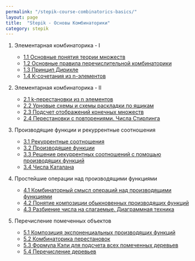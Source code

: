 ```yaml
---
permalink: "/stepik-course-combinatorics-basics/"
layout: page
title:  "Stepik - Основы Комбинаторики"
category: stepik
---
```


1. Элементарная комбинаторика - I
   * [1.1 Основные понятия теории множеств](/neuro-networks-and-text-treatment/module_4_3-workshop-generating-names-and-slogans-using-RNN/step_2)
   * [1.2 Основные правила перечислительной комбинаторики](/)
   * [1.3 Принцип Дирихле](https://colab.research.google.com/drive/1jEAxhmzkxrGE9K4TSgL7-0D9JYP5pVeJ?usp=sharing)
   * [1.4 K-сочетания из n-элементов](https://colab.research.google.com/drive/1jEAxhmzkxrGE9K4TSgL7-0D9JYP5pVeJ?usp=sharing)

2. Элементарная комбинаторика - II
   * [2.1 k-перестановки из n элементов](/neuro-networks-and-text-treatment/module_4_3-workshop-generating-names-and-slogans-using-RNN/step_2)
   * [2.2 Урновые схемы и схемы раскладки по ящикам](/)
   * [2.3 Подсчет отображений конечных множеств](https://colab.research.google.com/drive/1jEAxhmzkxrGE9K4TSgL7-0D9JYP5pVeJ?usp=sharing)
   * [2.4 Перестановки с повторениями. Числа Стирлинга](https://colab.research.google.com/drive/1jEAxhmzkxrGE9K4TSgL7-0D9JYP5pVeJ?usp=sharing)
   
3. Производящие функции и рекуррентные соотношения
   * [3.1 Рекуррентные соотношения](/neuro-networks-and-text-treatment/module_4_3-workshop-generating-names-and-slogans-using-RNN/step_2)
   * [3.2 Производящие функции](/)
   * [3.3 Решение рекуррентных соотношений с помощью производящих функций](https://colab.research.google.com/drive/1jEAxhmzkxrGE9K4TSgL7-0D9JYP5pVeJ?usp=sharing)
   * [3.4 Числа Каталана](https://colab.research.google.com/drive/1jEAxhmzkxrGE9K4TSgL7-0D9JYP5pVeJ?usp=sharing)
   
4. Простейшие операции над производящими функциями
   * [4.1 Комбинаторный смысл операций над производящими функциями](/neuro-networks-and-text-treatment/module_4_3-workshop-generating-names-and-slogans-using-RNN/step_2)
   * [4.2 Понятие композиции обыкновенных производящих функций](/)
   * [4.3 Разбиение числа на слагаемые. Диаграммная техника](https://colab.research.google.com/drive/1jEAxhmzkxrGE9K4TSgL7-0D9JYP5pVeJ?usp=sharing)
   
5. Перечисление помеченных объектов
   * [5.1 Композиция экспоненциальных производящих функций](/neuro-networks-and-text-treatment/module_4_3-workshop-generating-names-and-slogans-using-RNN/step_2)
   * [5.2 Комбинаторика перестановок](/)
   * [5.3 Формула Кэли для подсчета всех помеченных деревьев](https://colab.research.google.com/drive/1jEAxhmzkxrGE9K4TSgL7-0D9JYP5pVeJ?usp=sharing)
   * [5.4 Перечисление деревьев](https://colab.research.google.com/drive/1jEAxhmzkxrGE9K4TSgL7-0D9JYP5pVeJ?usp=sharing)